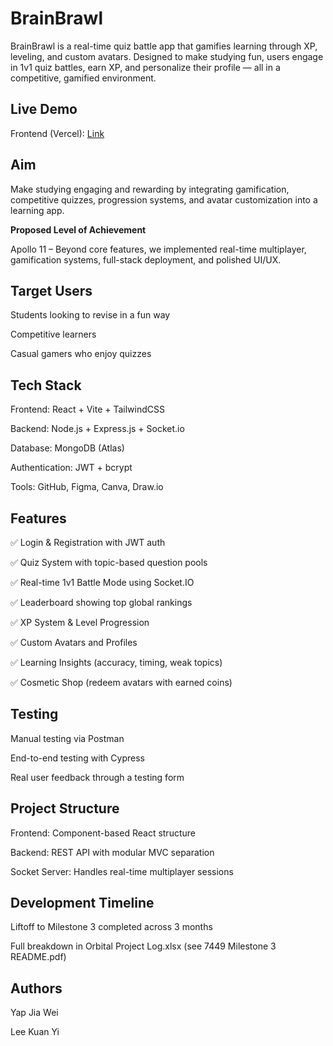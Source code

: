 # BrainBrawl

BrainBrawl is a real-time quiz battle app that gamifies learning through XP, leveling, and custom avatars. Designed to make studying fun, users engage in 1v1 quiz battles, earn XP, and personalize their profile — all in a competitive, gamified environment.

## Live Demo

Frontend (Vercel): [Link](https://brainbrawl-frontend.vercel.app/)

## Aim

Make studying engaging and rewarding by integrating gamification, competitive quizzes, progression systems, and avatar customization into a learning app.

**Proposed Level of Achievement**

Apollo 11 – Beyond core features, we implemented real-time multiplayer, gamification systems, full-stack deployment, and polished UI/UX.

## Target Users

Students looking to revise in a fun way

Competitive learners

Casual gamers who enjoy quizzes

## Tech Stack

Frontend: React + Vite + TailwindCSS

Backend: Node.js + Express.js + Socket.io

Database: MongoDB (Atlas)

Authentication: JWT + bcrypt

Tools: GitHub, Figma, Canva, Draw.io

## Features

✅ Login & Registration with JWT auth

✅ Quiz System with topic-based question pools

✅ Real-time 1v1 Battle Mode using Socket.IO

✅ Leaderboard showing top global rankings

✅ XP System & Level Progression

✅ Custom Avatars and Profiles

✅ Learning Insights (accuracy, timing, weak topics)

✅ Cosmetic Shop (redeem avatars with earned coins)

## Testing

Manual testing via Postman

End-to-end testing with Cypress

Real user feedback through a testing form

## Project Structure
Frontend: Component-based React structure

Backend: REST API with modular MVC separation

Socket Server: Handles real-time multiplayer sessions

## Development Timeline

Liftoff to Milestone 3 completed across 3 months

Full breakdown in Orbital Project Log.xlsx (see 7449 Milestone 3 README.pdf)

## Authors
Yap Jia Wei

Lee Kuan Yi

